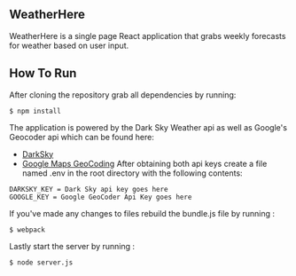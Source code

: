 ## WeatherHere
WeatherHere is a single page React application that grabs weekly forecasts for weather based on user input.

## How To Run
After cloning the repository grab all dependencies by running:
```
$ npm install
```
The application is powered by the Dark Sky Weather api as well as Google's Geocoder api which can be found here:
* [DarkSky](https://darksky.net/dev/register)
* [Google Maps GeoCoding](https://developers.google.com/maps/documentation/geocoding/get-api-key)
After obtaining both api keys create a file named .env in the root directory with the following contents:
```
DARKSKY_KEY = Dark Sky api key goes here
GOOGLE_KEY = Google GeoCoder Api Key goes here
```
If you've made any changes to files rebuild the bundle.js file by running :
```
$ webpack
```
Lastly start the server by running :
```
$ node server.js
```
